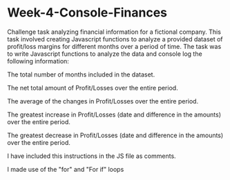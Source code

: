 # Week-4-Console-Finances
Challenge task analyzing financial information for a fictional company. This task involved creating Javascript functions to analyze a provided dataset of profit/loss margins for different months over a period of time. The task was to write Javascript functions to analyze the data and console log the following information:

The total number of months included in the dataset.

The net total amount of Profit/Losses over the entire period.

The average of the changes in Profit/Losses over the entire period.

The greatest increase in Profit/Losses (date and difference in the amounts) over the entire period.

The greatest decrease in Profit/Losses (date and difference in the amounts) over the entire period.

I have included this instructions in the JS file as comments.

I made use of the "for" and "For if" loops